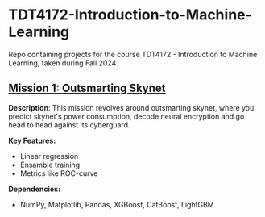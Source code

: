 # TDT4172-Introduction-to-Machine-Learning

Repo containing projects for the course TDT4172 - Introduction to Machine Learning, taken during Fall 2024

## [Mission 1: Outsmarting Skynet](https://github.com/haasae/TDT4172-Introduction-to-Machine-Learning/tree/main/Assignment1)

**Description**: This mission revolves around outsmarting skynet, where you predict skynet's power consumption, decode neural encryption and go head to head against its cyberguard.

**Key Features:**

- Linear regression
- Ensamble training
- Metrics like ROC-curve

**Dependencies:**

- NumPy, Matplotlib, Pandas, XGBoost, CatBoost, LightGBM
